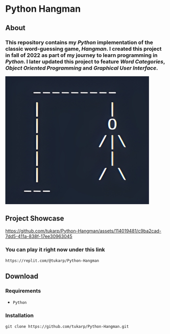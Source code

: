 # Python Hangman

## About

### This repository contains my *Python* implementation of the classic word-guessing game, *Hangman*. I created this project in fall of 2022 as part of my journey to learn programming in *Python*. I later updated this project to feature *Word Categories*, *Object Oriented Programming* and *Graphical User Interface*.

<img src="https://github.com/tukarp/Hangman/blob/main/Images/Hangman.png" width="450" height="400"> 

## Project Showcase

https://github.com/tukarp/Python-Hangman/assets/114019481/c9ba2cad-7dd5-411a-838f-17ee30963045

### You can play it right now under this link

```
https://replit.com/@tukarp/Python-Hangman
```

## Download

### Requirements

- ```Python```

### Installation

```
git clone https://github.com/tukarp/Python-Hangman.git
```
